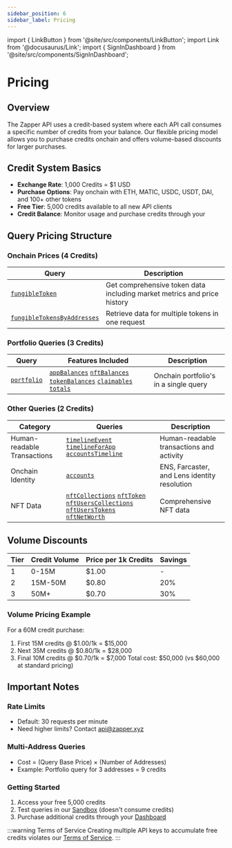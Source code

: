 ```yaml
---
sidebar_position: 6
sidebar_label: Pricing
---
```


import { LinkButton } from '@site/src/components/LinkButton';
import Link from '@docusaurus/Link';
import { SignInDashboard } from '@site/src/components/SignInDashboard';

# Pricing

## Overview

The Zapper API uses a credit-based system where each API call consumes a specific number of credits from your balance. Our flexible pricing model allows you to purchase credits onchain and offers volume-based discounts for larger purchases.

## Credit System Basics

- **Exchange Rate**: 1,000 Credits = $1 USD
- **Purchase Options**: Pay onchain with ETH, MATIC, USDC, USDT, DAI, and 100+ other tokens
- **Free Tier**: 5,000 credits available to all new API clients
- **Credit Balance**: Monitor usage and purchase credits through your <SignInDashboard />

## Query Pricing Structure

### Onchain Prices (4 Credits)

| Query                                                                                       | Description                                                             |
| ------------------------------------------------------------------------------------------- | ----------------------------------------------------------------------- |
| [`fungibleToken`](/docs/api/endpoints/onchain-prices#fungibletoken)                         | Get comprehensive token data including market metrics and price history |
| [`fungibleTokensByAddresses`](/docs/api/endpoints/onchain-prices#fungibletokensbyaddresses) | Retrieve data for multiple tokens in one request                        |

### Portfolio Queries (3 Credits)

| Query                                        | Features Included                                                                                                                                                                                                                                                                                                                                                  | Description                           |
| -------------------------------------------- | ------------------------------------------------------------------------------------------------------------------------------------------------------------------------------------------------------------------------------------------------------------------------------------------------------------------------------------------------------------------ | ------------------------------------- |
| [`portfolio`](/docs/api/endpoints/portfolio) | [`appBalances`](/docs/api/endpoints/portfolio#2-app-balances-appbalances) [`nftBalances`](/docs/api/endpoints/portfolio#3-nft-balances-nftbalances) [`tokenBalances`](/docs/api/endpoints/portfolio#1-token-balances-tokenbalances) [`claimables`](/docs/api/endpoints/portfolio#5-claimables) [`totals`](/docs/api/endpoints/portfolio#4-portfolio-totals-totals) | Onchain portfolio's in a single query |

### Other Queries (2 Credits)

| Category                    | Queries                                                                                                                                                                                                                                                                                                                                            | Description                                  |
| --------------------------- | -------------------------------------------------------------------------------------------------------------------------------------------------------------------------------------------------------------------------------------------------------------------------------------------------------------------------------------------------- | -------------------------------------------- |
| Human-readable Transactions | [`timelineEvent`](/docs/api/endpoints/human-readable-transactions/timeline-event) [`timelineForApp`](/docs/api/endpoints/human-readable-transactions/app-timelines) [`accountsTimeline`](/docs/api/endpoints/human-readable-transactions/account-timelines)                                                                                        | Human-readable transactions and activity     |
| Onchain Identity            | [`accounts`](/docs/api/endpoints/onchain-identity#accounts)                                                                                                                                                                                                                                                                                        | ENS, Farcaster, and Lens identity resolution |
| NFT Data                    | [`nftCollections`](/docs/api/endpoints/nft-queries/nft-collections) [`nftToken`](/docs/api/endpoints/nft-queries/nft-token) [`nftUsersCollections`](/docs/api/endpoints/nft-queries/nft-collection-holdings) [`nftUsersTokens`](/docs/api/endpoints/nft-queries/nft-token-holdings) [`nftNetWorth`](/docs/api/endpoints/nft-queries/nft-net-worth) | Comprehensive NFT data                       |

## Volume Discounts

| Tier | Credit Volume | Price per 1k Credits | Savings |
| ---- | ------------- | -------------------- | ------- |
| 1    | 0-15M         | $1.00                | -       |
| 2    | 15M-50M       | $0.80                | 20%     |
| 3    | 50M+          | $0.70                | 30%     |

### Volume Pricing Example

For a 60M credit purchase:

1. First 15M credits @ $1.00/1k = $15,000
2. Next 35M credits @ $0.80/1k = $28,000
3. Final 10M credits @ $0.70/1k = $7,000
   Total cost: $50,000 (vs $60,000 at standard pricing)

## Important Notes

### Rate Limits

- Default: 30 requests per minute
- Need higher limits? Contact api@zapper.xyz

### Multi-Address Queries

- Cost = (Query Base Price) × (Number of Addresses)
- Example: Portfolio query for 3 addresses = 9 credits

### Getting Started

1. Access your free 5,000 credits
2. Test queries in our [Sandbox](/docs/api/sandbox) (doesn't consume credits)
3. Purchase additional credits through your [Dashboard](/dashboard)

:::warning Terms of Service
Creating multiple API keys to accumulate free credits violates our [Terms of Service](https://zapper.xyz/docs/api-terms-of-use.pdf).
:::
